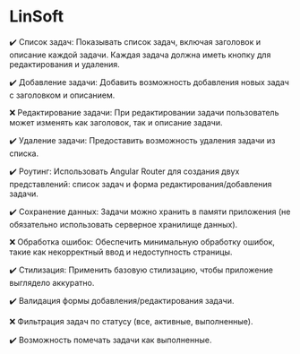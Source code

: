 # LinSoft

✔️ Список задач: Показывать список задач, включая заголовок и описание каждой задачи. Каждая задача должна иметь кнопку для редактирования и удаления. 

✔️ Добавление задачи: Добавить возможность добавления новых задач с заголовком и описанием.

❌ Редактирование задачи: При редактировании задачи пользователь может изменять как заголовок, так и описание задачи.

✔️ Удаление задачи: Предоставить возможность удаления задачи из списка.

✔️ Роутинг: Использовать Angular Router для создания двух представлений: список задач и форма редактирования/добавления задачи.

✔️ Сохранение данных: Задачи можно хранить в памяти приложения (не обязательно использовать серверное хранилище данных).

❌ Обработка ошибок: Обеспечить минимальную обработку ошибок, такие как некорректный ввод и недоступность страницы.

✔️ Стилизация: Применить базовую стилизацию, чтобы приложение выглядело аккуратно. 

✔️ Валидация формы добавления/редактирования задачи. 

❌ Фильтрация задач по статусу (все, активные, выполненные). 

✔️ Возможность помечать задачи как выполненные.
